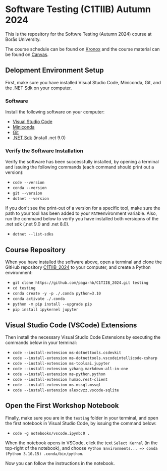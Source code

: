 # Software Testing (C1TIIB) Autumn 2024
This is the repository for the Softwre Testing (Autumn 2024) course at Borås University.

The course schedule can be found on [Kronox](https://schema.hb.se/setup/jsp/Schema.jsp?startDatum=2024-08-01&intervallTyp=m&intervallAntal=6&sprak=SV&sokMedAND=true&forklaringar=true&resurser=k.C1TIIB-20242-IN83H-) and the course material can be found on [Canvas](https://hb.instructure.com/courses/8242).

## Delopment Environment Setup

First, make sure you have installed Visual Studio Code, Miniconda, Git, and the .NET Sdk on your computer.

### Software

Install the following software on your computer:

  -  [Visual Studio Code](https://code.visualstudio.com)
  -  [Miniconda](https://docs.anaconda.com/miniconda/install/#quick-command-line-install)
  -  [Git](https://git-scm.com/downloads)
  -  [.NET Sdk](https://dotnet.microsoft.com/en-us/download) (install .net 9.0)

### Verify the Software Installation
Verify the software has been successfully installed, by opening a terminal and issuing the following commands (each command should print out a version):

  - `code --version`
  - `conda --version`
  - `git --version`
  - `dotnet --version`

If you don't see the print-out of a version for a specific tool, make sure the path to your tool has been added to your `PATH`environment variable. Also, run the command below to verify you have installed both versiopns of the .net sdk (.net 9.0 and .net 8.0).

- `dotnet --list-sdks`

## Course Repository

When you have installed the software above, open a terminal and clone the GitHub repository [C1TIIB_2024](https://github.com/paga-hb/C1TIIB_2024) to your computer, and create a Python environment:

- `git clone https://github.com/paga-hb/C1TIIB_2024.git testing`
- `cd testing`
- `conda create -y -p ./.conda python=3.10`
- `conda activate ./.conda`
- `python -m pip install --upgrade pip`
- `pip install ipykernel jupyter`

## Visual Studio Code (VSCode) Extensions

Then install the necessary Visual Studio Code Extensions by executing the commands below in your terminal:

- `code --install-extension ms-dotnettools.csdevkit`
- `code --install-extension ms-dotnettools.vscodeintellicode-csharp`
- `code --install-extension ms-toolsai.jupyter`
- `code --install-extension yzhang.markdown-all-in-one`
- `code --install-extension ms-python.python`
- `code --install-extension humao.rest-client`
- `code --install-extension ms-mssql.mssql`
- `code --install-extension alexcvzz.vscode-sqlite`

## Open the First Workshop Notebook

Finally, make sure you are in the `testing` folder in your terminal, and open the first notebook in Visual Studio Code, by issuing the command below:

- `code -g notebooks/vscode.ipynb:0 .`

When the notebook opens in VSCode, click the text `Select Kernel` (in the top-right of the notebook), and choose `Python Environments... => conda (Python 3.10.15) .conda/bin/python`.

Now you can follow the instructions in the notebook.